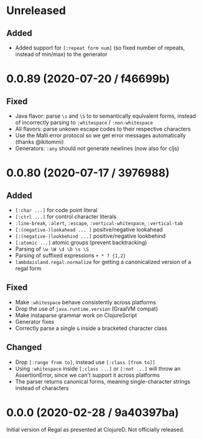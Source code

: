 # Unreleased

## Added

- Added support for `[:repeat form num]` (so fixed number of repeats, instead of min/max) to the generator

# 0.0.89 (2020-07-20 / f46699b)

## Fixed

- Java flavor: parse `\s` and `\S` to to semantically equivalent forms, instead
  of incorrectly parsing to `:whitespace` / `:non-whitespace`
- All flavors: parse unkown escape codes to their respective characters
- Use the Malli error protocol so we get error messages automatically (thanks @ikitommi)
- Generators: `:any` should not generate newlines (now also for cljs)

# 0.0.80 (2020-07-17 / 3976988)

## Added

- `[:char ...]` for code point literal
- `[:ctrl ...]` for control character literals
- `:line-break`, `:alert`, `:escape`, `:vertical-whitespace`, `:vertical-tab`
- `[:(negative-)lookahead ... ]` positve/negative lookahead
- `[:(negative-)lookbehind ...]` positive/negative lookbehind
- `[:atomic ...]` atomic groups (prevent backtracking)
- Parsing of `\w \W \d \D \s \S`
- Parsing of suffixed expressions `+ * ? {1,2}`
- `lambdaisland.regal.normalize` for getting a canonicalized version of a regal form

## Fixed

- Make `:whitespace` behave consistently across platforms
- Drop the use of `java.runtime.version` (GraalVM compat)
- Make instaparse grammar work on ClojureScript
- Generator fixes
- Correctly parse a single `&` inside a bracketed character class

## Changed

- Drop `[:range from to]`, instead use `[:class [from to]]`
- Using `:whitespace` inside `[:class ...]` or `[:not ...]` will throw an
  AssertionError, since we can't support it across platforms
- The parser returns canonical forms, meaning single-character strings instead of characters

# 0.0.0 (2020-02-28 / 9a40397ba)

Initial version of Regal as presented at ClojureD. Not officially released.
